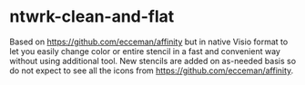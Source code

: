 # ntwrk-clean-and-flat
Based on https://github.com/ecceman/affinity but in native Visio format to let you easily change color or entire stencil in a fast and convenient way without using additional tool.
New stencils are added on as-needed basis so do not expect to see all the icons from https://github.com/ecceman/affinity. 
